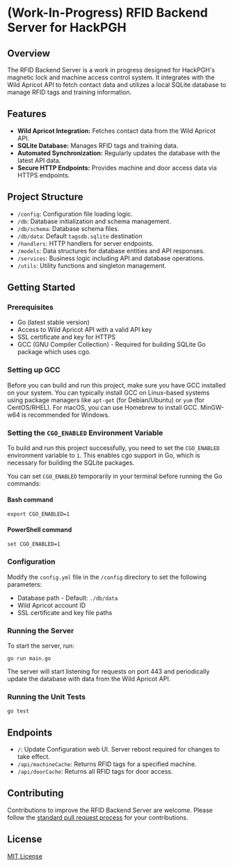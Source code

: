 
# (Work-In-Progress) RFID Backend Server for HackPGH

## Overview

The RFID Backend Server is a work in progress designed for HackPGH's magnetic lock and machine access control system. It integrates with the Wild Apricot API to fetch contact data and utilizes a local SQLite database to manage RFID tags and training information.

## Features

-   **Wild Apricot Integration:** Fetches contact data from the Wild Apricot API.
-   **SQLite Database:** Manages RFID tags and training data.
-   **Automated Synchronization:** Regularly updates the database with the latest API data.
-   **Secure HTTP Endpoints:** Provides machine and door access data via HTTPS endpoints.

## Project Structure

-   `/config`: Configuration file loading logic.
-   `/db`: Database initialization and schema management.
-   `/db/schema`: Database schema files.
-   `/db/data`: Default `tagsdb.sqlite` destination
-   `/handlers`: HTTP handlers for server endpoints.
-   `/models`: Data structures for database entities and API responses.
-   `/services`: Business logic including API and database operations.
-   `/utils`: Utility functions and singleton management.


## Getting Started

### Prerequisites

-   Go (latest stable version)
-   Access to Wild Apricot API with a valid API key
-   SSL certificate and key for HTTPS
-   GCC (GNU Compiler Collection) - Required for building SQLite Go package which uses cgo.

### Setting up GCC

Before you can build and run this project, make sure you have GCC installed on your system. You can typically install GCC on Linux-based systems using package managers like `apt-get` (for Debian/Ubuntu) or `yum` (for CentOS/RHEL). For macOS, you can use Homebrew to install GCC. MinGW-w64 is recommended for Windows.

### Setting the `CGO_ENABLED` Environment Variable

To build and run this project successfully, you need to set the `CGO_ENABLED` environment variable to `1`. This enables cgo support in Go, which is necessary for building the SQLite packages.

You can set `CGO_ENABLED` temporarily in your terminal before running the Go commands:
#### Bash command

`export CGO_ENABLED=1` 

#### PowerShell command

`set CGO_ENABLED=1`

### Configuration

Modify the `config.yml` file in the `/config` directory to set the following parameters:

-   Database path - Default: `./db/data`
-   Wild Apricot account ID
-   SSL certificate and key file paths

### Running the Server

To start the server, run:

`go run main.go` 

The server will start listening for requests on port 443 and periodically update the database with data from the Wild Apricot API.

### Running the Unit Tests

`go test`

## Endpoints

-   `/`: Update Configuration web UI. Server reboot required for changes to take effect.
-   `/api/machineCache`: Returns RFID tags for a specified machine.
-   `/api/doorCache`: Returns all RFID tags for door access.



## Contributing

Contributions to improve the RFID Backend Server are welcome. Please follow the [standard pull request process](CONTRIBUTING.md) for your contributions.

## License

[MIT License](LICENSE)
